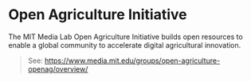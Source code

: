 Open Agriculture Initiative
=

The MIT Media Lab Open Agriculture Initiative builds open resources to enable a global community to accelerate digital agricultural innovation.  

> See: https://www.media.mit.edu/groups/open-agriculture-openag/overview/
